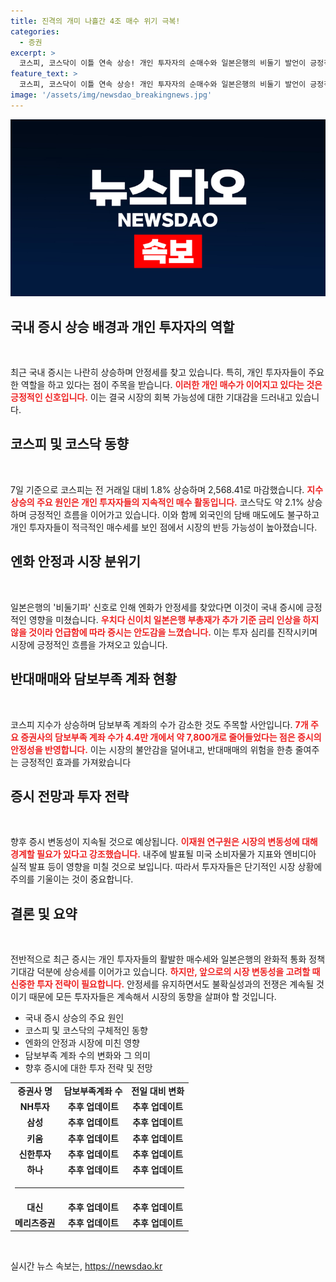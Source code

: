 ```yaml
---
title: 진격의 개미 나흘간 4조 매수 위기 극복!
categories:
  - 증권
excerpt: >
  코스피, 코스닥이 이틀 연속 상승! 개인 투자자의 순매수와 일본은행의 비둘기 발언이 긍정적 영향을 미쳤습니다. 담보부족계좌 수가 급감하며 반대매매 우려도 다소 해소! 시장 안정세를 기대할 수 있을까요?
feature_text: >
  코스피, 코스닥이 이틀 연속 상승! 개인 투자자의 순매수와 일본은행의 비둘기 발언이 긍정적 영향을 미쳤습니다. 담보부족계좌 수가 급감하며 반대매매 우려도 다소 해소! 시장 안정세를 기대할 수 있을까요?
image: '/assets/img/newsdao_breakingnews.jpg'
---
```


<p><img src="/assets/img/newsdao_breakingnews.jpg" alt="firstkoreanews 속보" /></p>

<h2 data-ke-size="size26">국내 증시 상승 배경과 개인 투자자의 역할</h2>

<p data-ke-size="size16">&nbsp;</p>

<p>최근 국내 증시는 나란히 상승하며 안정세를 찾고 있습니다. 특히, 개인 투자자들이 주요한 역할을 하고 있다는 점이 주목을 받습니다. <b><span style="color: #ee2323;">이러한 개인 매수가 이어지고 있다는 것은 긍정적인 신호입니다.</span></b> 이는 결국 시장의 회복 가능성에 대한 기대감을 드러내고 있습니다. </p>

<h2 data-ke-size="size26">코스피 및 코스닥 동향</h2>

<p data-ke-size="size16">&nbsp;</p>

<p>7일 기준으로 코스피는 전 거래일 대비 1.8% 상승하며 2,568.41로 마감했습니다. <b><span style="color: #ee2323;">지수 상승의 주요 원인은 개인 투자자들의 지속적인 매수 활동입니다.</span></b> 코스닥도 약 2.1% 상승하며 긍정적인 흐름을 이어가고 있습니다. 이와 함께 외국인의 담배 매도에도 불구하고 개인 투자자들이 적극적인 매수세를 보인 점에서 시장의 반등 가능성이 높아졌습니다. </p>

<h2 data-ke-size="size26">엔화 안정과 시장 분위기</h2>

<p data-ke-size="size16">&nbsp;</p>

<p>일본은행의 '비둘기파' 신호로 인해 엔화가 안정세를 찾았다면 이것이 국내 증시에 긍정적인 영향을 미쳤습니다. <b><span style="color: #ee2323;">우치다 신이치 일본은행 부총재가 추가 기준 금리 인상을 하지 않을 것이라 언급함에 따라 증시는 안도감을 느꼈습니다.</span></b> 이는 투자 심리를 진작시키며 시장에 긍정적인 흐름을 가져오고 있습니다.</p>

<h2 data-ke-size="size26">반대매매와 담보부족 계좌 현황</h2>

<p data-ke-size="size16">&nbsp;</p>

<p>코스피 지수가 상승하며 담보부족 계좌의 수가 감소한 것도 주목할 사안입니다. <b><span style="color: #ee2323;">7개 주요 증권사의 담보부족 계좌 수가 4.4만 개에서 약 7,800개로 줄어들었다는 점은 증시의 안정성을 반영합니다.</span></b> 이는 시장의 불안감을 덜어내고, 반대매매의 위험을 한층 줄여주는 긍정적인 효과를 가져왔습니다 </p>

<h2 data-ke-size="size26">증시 전망과 투자 전략</h2>

<p data-ke-size="size16">&nbsp;</p>

<p>향후 증시 변동성이 지속될 것으로 예상됩니다. <b><span style="color: #ee2323;">이재원 연구원은 시장의 변동성에 대해 경계할 필요가 있다고 강조했습니다.</span></b> 내주에 발표될 미국 소비자물가 지표와 엔비디아 실적 발표 등이 영향을 미칠 것으로 보입니다. 따라서 투자자들은 단기적인 시장 상황에 주의를 기울이는 것이 중요합니다.</p>

<h2 data-ke-size="size26">결론 및 요약</h2>

<p data-ke-size="size16">&nbsp;</p>

<p>전반적으로 최근 증시는 개인 투자자들의 활발한 매수세와 일본은행의 완화적 통화 정책 기대감 덕분에 상승세를 이어가고 있습니다. <b><span style="color: #ee2323;">하지만, 앞으로의 시장 변동성을 고려할 때 신중한 투자 전략이 필요합니다.</span></b> 안정세를 유지하면서도 불확실성과의 전쟁은 계속될 것이기 때문에 모든 투자자들은 계속해서 시장의 동향을 살펴야 할 것입니다. </p>

<ul>
<li>국내 증시 상승의 주요 원인</li>
<li>코스피 및 코스닥의 구체적인 동향</li>
<li>엔화의 안정과 시장에 미친 영향</li>
<li>담보부족 계좌 수의 변화와 그 의미</li>
<li>향후 증시에 대한 투자 전략 및 전망</li>
</ul>

<table style="width:100%">
  <tr>
    <td style="text-align: center; height: 17px;"><b>증권사 명</b></td>
    <td style="text-align: center; height: 17px;"><b>담보부족계좌 수</b></td>
    <td style="text-align: center; height: 17px;"><b>전일 대비 변화</b></td>
  </tr>
  <tr>
    <td style="text-align: center; height: 17px;"><b>NH투자</b></td>
    <td style="text-align: center; height: 17px;"><b>추후 업데이트</b></td>
    <td style="text-align: center; height: 17px;"><b>추후 업데이트</b></td>
  </tr>
  <tr>
    <td style="text-align: center; height: 17px;"><b>삼성</b></td>
    <td style="text-align: center; height: 17px;"><b>추후 업데이트</b></td>
    <td style="text-align: center; height: 17px;"><b>추후 업데이트</b></td>
  </tr>
  <tr>
    <td style="text-align: center; height: 17px;"><b>키움</b></td>
    <td style="text-align: center; height: 17px;"><b>추후 업데이트</b></td>
    <td style="text-align: center; height: 17px;"><b>추후 업데이트</b></td>
  </tr>
  <tr>
    <td style="text-align: center; height: 17px;"><b>신한투자</b></td>
    <td style="text-align: center; height: 17px;"><b>추후 업데이트</b></td>
    <td style="text-align: center; height: 17px;"><b>추후 업데이트</b></td>
  </tr>
  <tr>
    <td style="text-align: center; height: 17px;"><b>하나</b></td>
    <td style="text-align: center; height: 17px;"><b>추후 업데이트</b></td>
    <td style="text-align: center; height: 17px;"><b>추후 업데이트</b></td>
  </tr>
  <tr><td colspan="3"><hr></td></tr>
  <tr>
    <td style="text-align: center; height: 17px;"><b>대신</b></td>
    <td style="text-align: center; height: 17px;"><b>추후 업데이트</b></td>
    <td style="text-align: center; height: 17px;"><b>추후 업데이트</b></td>
  </tr>
  <tr>
    <td style="text-align: center; height: 17px;"><b>메리츠증권</b></td>
    <td style="text-align: center; height: 17px;"><b>추후 업데이트</b></td>
    <td style="text-align: center; height: 17px;"><b>추후 업데이트</b></td>
  </tr>
</table>

<p data-ke-size="size16">&nbsp;</p>
실시간 뉴스 속보는, <a href="https://newsdao.kr" rel="dofollow">https://newsdao.kr</a>


